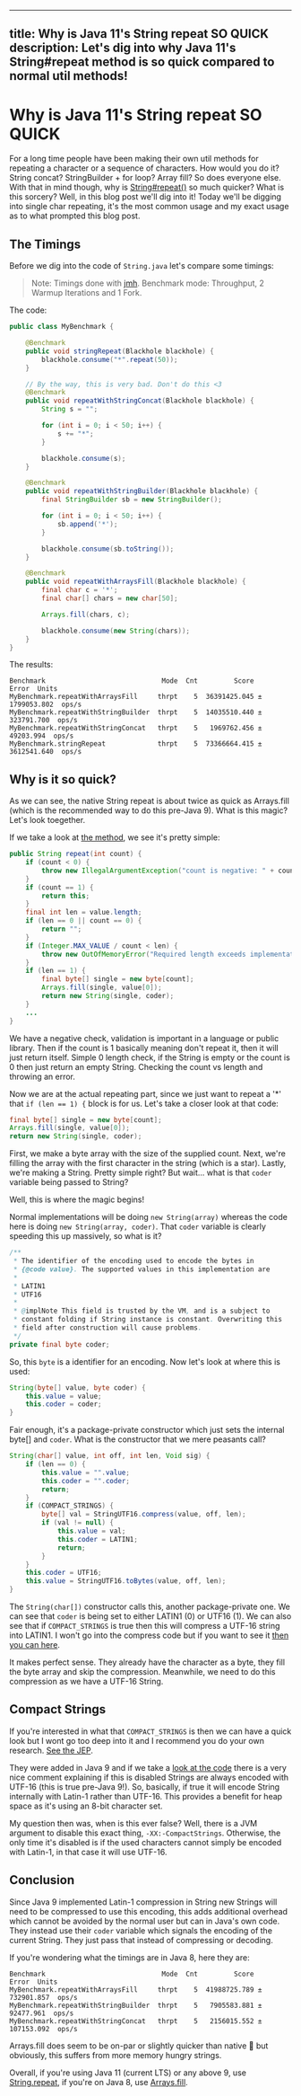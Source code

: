----
title: Why is Java 11's String repeat SO QUICK
description: Let's dig into why Java 11's String#repeat method is so quick compared to normal util methods!
----

# Why is Java 11's String repeat SO QUICK

For a long time people have been making their own util methods for repeating a character or a sequence of characters. How would you do it? String concat? StringBuilder + for loop? Array fill? So does everyone else. With that in mind though, why is [String#repeat()](https://docs.oracle.com/en/java/javase/11/docs/api/java.base/java/lang/String.html#repeat(int)) so much quicker? What is this sorcery? Well, in this blog post we'll dig into it!
Today we'll be digging into single char repeating, it's the most common usage and my exact usage as to what prompted this blog post.

## The Timings
Before we dig into the code of `String.java` let's compare some timings:  
> Note: Timings done with [jmh](https://github.com/openjdk/jmh). Benchmark mode: Throughput, 2 Warmup Iterations and 1 Fork.

The code:
```java
public class MyBenchmark {

    @Benchmark
    public void stringRepeat(Blackhole blackhole) {
        blackhole.consume("*".repeat(50));
    }

    // By the way, this is very bad. Don't do this <3
    @Benchmark
    public void repeatWithStringConcat(Blackhole blackhole) {
        String s = "";

        for (int i = 0; i < 50; i++) {
            s += "*";
        }

        blackhole.consume(s);
    }

    @Benchmark
    public void repeatWithStringBuilder(Blackhole blackhole) {
        final StringBuilder sb = new StringBuilder();

        for (int i = 0; i < 50; i++) {
            sb.append('*');
        }

        blackhole.consume(sb.toString());
    }

    @Benchmark
    public void repeatWithArraysFill(Blackhole blackhole) {
        final char c = '*';
        final char[] chars = new char[50];

        Arrays.fill(chars, c);

        blackhole.consume(new String(chars));
    }
}
```

The results:
```
Benchmark                             Mode  Cnt         Score         Error  Units
MyBenchmark.repeatWithArraysFill     thrpt    5  36391425.045 ± 1799053.802  ops/s
MyBenchmark.repeatWithStringBuilder  thrpt    5  14035510.440 ±  323791.700  ops/s
MyBenchmark.repeatWithStringConcat   thrpt    5   1969762.456 ±   49203.994  ops/s
MyBenchmark.stringRepeat             thrpt    5  73366664.415 ± 3612541.640  ops/s
```

## Why is it so quick?
As we can see, the native String repeat is about twice as quick as Arrays.fill (which is the recommended way to do this pre-Java 9). What is this magic? Let's look toegether.

If we take a look at [the method](https://github.com/openjdk/jdk/blob/329697b02ee66b5bb767634dbf3ba19f6624c8d3/src/java.base/share/classes/java/lang/String.java#L4353-L4381), we see it's pretty simple:
```java
public String repeat(int count) {
    if (count < 0) {
        throw new IllegalArgumentException("count is negative: " + count);
    }
    if (count == 1) {
        return this;
    }
    final int len = value.length;
    if (len == 0 || count == 0) {
        return "";
    }
    if (Integer.MAX_VALUE / count < len) {
        throw new OutOfMemoryError("Required length exceeds implementation limit");
    }
    if (len == 1) {
        final byte[] single = new byte[count];
        Arrays.fill(single, value[0]);
        return new String(single, coder);
    }
    ...
}
```
We have a negative check, validation is important in a language or public library. Then if the count is 1 basically meaning don't repeat it, then it will just return itself. Simple 0 length check, if the String is empty or the count is 0 then just return an empty String. Checking the count vs length and throwing an error.

Now we are at the actual repeating part, since we just want to repeat a '\*' that `if (len == 1) {` block is for us. Let's take a closer look at that code:
```java
final byte[] single = new byte[count];
Arrays.fill(single, value[0]);
return new String(single, coder);
```

First, we make a byte array with the size of the supplied count. Next, we're filling the array with the first character in the string (which is a star). Lastly, we're making a String.
Pretty simple right? But wait... what is that `coder` variable being passed to String?

Well, this is where the magic begins!

Normal implementations will be doing `new String(array)` whereas the code here is doing `new String(array, coder)`. That `coder` variable is clearly speeding this up massively, so what is it?
```java
/**
 * The identifier of the encoding used to encode the bytes in
 * {@code value}. The supported values in this implementation are
 *
 * LATIN1
 * UTF16
 *
 * @implNote This field is trusted by the VM, and is a subject to
 * constant folding if String instance is constant. Overwriting this
 * field after construction will cause problems.
 */
private final byte coder;
```

So, this `byte` is a identifier for an encoding. Now let's look at where this is used:
```java
String(byte[] value, byte coder) {
    this.value = value;
    this.coder = coder;
}
```

Fair enough, it's a package-private constructor which just sets the internal byte[] and `coder`. What is the constructor that we mere peasants call?
```java
String(char[] value, int off, int len, Void sig) {
    if (len == 0) {
        this.value = "".value;
        this.coder = "".coder;
        return;
    }
    if (COMPACT_STRINGS) {
        byte[] val = StringUTF16.compress(value, off, len);
        if (val != null) {
            this.value = val;
            this.coder = LATIN1;
            return;
        }
    }
    this.coder = UTF16;
    this.value = StringUTF16.toBytes(value, off, len);
}
```

The `String(char[])` constructor calls this, another package-private one. We can see that `coder` is being set to either LATIN1 (0) or UTF16 (1). We can also see that if `COMPACT_STRINGS` is true then this will compress a UTF-16 string into LATIN1. I won't go into the compress code but if you want to see it [then you can here](https://github.com/openjdk/jdk/blob/b49c5893409879bbfecbf60127a512bcc48d087c/src/java.base/share/classes/java/lang/StringUTF16.java#L160-L166).

It makes perfect sense. They already have the character as a byte, they fill the byte array and skip the compression. Meanwhile, we need to do this compression as we have a UTF-16 String.

## Compact Strings
If you're interested in what that `COMPACT_STRINGS` is then we can have a quick look but I wont go too deep into it and I recommend you do your own research. [See the JEP](https://openjdk.java.net/jeps/254).

They were added in Java 9 and if we take a [look at the code](https://github.com/openjdk/jdk/blob/329697b02ee66b5bb767634dbf3ba19f6624c8d3/src/java.base/share/classes/java/lang/String.java#L183-L224) there is a very nice comment explaining if this is disabled Strings are always encoded with UTF-16 (this is true pre-Java 9!). So, basically, if true it will encode String internally with Latin-1 rather than UTF-16. This provides a benefit for heap space as it's using an 8-bit character set.

My question then was, when is this ever false? Well, there is a JVM argument to disable this exact thing, `-XX:-CompactStrings`. Otherwise, the only time it's disabled is if the used characters cannot simply be encoded with Latin-1, in that case it will use UTF-16.

## Conclusion
Since Java 9 implemented Latin-1 compression in String new Strings will need to be compressed to use this encoding, this adds additional overhead which cannot be avoided by the normal user but can in Java's own code. They instead use their `coder` variable which signals the encoding of the current String. They just pass that instead of compressing or decoding.

If you're wondering what the timings are in Java 8, here they are:
```
Benchmark                             Mode  Cnt         Score        Error  Units
MyBenchmark.repeatWithArraysFill     thrpt    5  41988725.789 ± 732901.857  ops/s
MyBenchmark.repeatWithStringBuilder  thrpt    5   7905583.881 ±  92477.961  ops/s
MyBenchmark.repeatWithStringConcat   thrpt    5   2156015.552 ± 107153.092  ops/s
```
Arrays.fill does seem to be on-par or slightly quicker than native 👀 but obviously, this suffers from more memory hungry strings.

Overall, if you're using Java 11 (current LTS) or any above 9, use [String.repeat](https://docs.oracle.com/en/java/javase/11/docs/api/java.base/java/lang/String.html#repeat(int)), if you're on Java 8, use [Arrays.fill](https://docs.oracle.com/en/java/javase/11/docs/api/java.base/java/util/Arrays.html#fill(char%5B%5D,char)).